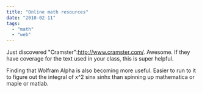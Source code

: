 ```yaml
---
title: "Online math resources"
date: "2010-02-11"
tags: 
  - "math"
  - "web"
---
```


Just discovered "Cramster":http://www.cramster.com/. Awesome. If they have coverage for the text used in your class, this is super helpful.

Finding that Wolfram Alpha is also becoming more useful. Easier to run to it to figure out the integral of x^2 sinx sinhx than spinning up mathematica or maple or matlab.
